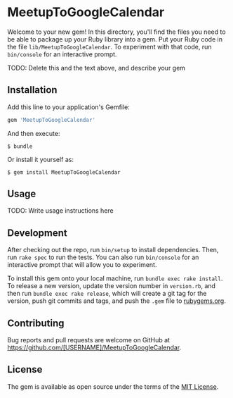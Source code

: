 # MeetupToGoogleCalendar

Welcome to your new gem! In this directory, you'll find the files you need to be able to package up your Ruby library into a gem. Put your Ruby code in the file `lib/MeetupToGoogleCalendar`. To experiment with that code, run `bin/console` for an interactive prompt.

TODO: Delete this and the text above, and describe your gem

## Installation

Add this line to your application's Gemfile:

```ruby
gem 'MeetupToGoogleCalendar'
```

And then execute:

    $ bundle

Or install it yourself as:

    $ gem install MeetupToGoogleCalendar

## Usage

TODO: Write usage instructions here

## Development

After checking out the repo, run `bin/setup` to install dependencies. Then, run `rake spec` to run the tests. You can also run `bin/console` for an interactive prompt that will allow you to experiment.

To install this gem onto your local machine, run `bundle exec rake install`. To release a new version, update the version number in `version.rb`, and then run `bundle exec rake release`, which will create a git tag for the version, push git commits and tags, and push the `.gem` file to [rubygems.org](https://rubygems.org).

## Contributing

Bug reports and pull requests are welcome on GitHub at https://github.com/[USERNAME]/MeetupToGoogleCalendar.


## License

The gem is available as open source under the terms of the [MIT License](http://opensource.org/licenses/MIT).

